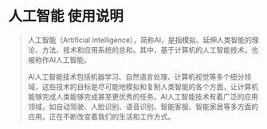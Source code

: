 # 人工智能 使用说明

> 人工智能（Artificial Intelligence），简称AI，是指模拟、延伸人类智能的理论、方法、技术和应用系统的总和。其中，基于计算机的人工智能技术，也被称作AI人工智能。
>
> AI人工智能技术包括机器学习、自然语言处理、计算机视觉等多个细分领域，这些技术的目标是尽可能地模拟和复制人类智能的各个方面，让计算机能够完成人类能够完成甚至更优秀的任务。AI人工智能技术有着广泛的应用领域，如自动驾驶、人脸识别、语音识别、智能客服、智能家居等多方面的应用，正在不断改变着我们的生活和工作方式。

